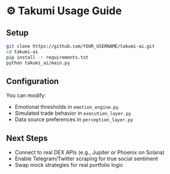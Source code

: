 # ⚙️ Takumi Usage Guide

## Setup

```bash
git clone https://github.com/YOUR_USERNAME/takumi-ai.git
cd takumi-ai
pip install -r requirements.txt
python takumi_ai/main.py
```

## Configuration

You can modify:
- Emotional thresholds in `emotion_engine.py`
- Simulated trade behavior in `execution_layer.py`
- Data source preferences in `perception_layer.py`

## Next Steps

- Connect to real DEX APIs (e.g., Jupiter or Phoenix on Solana)
- Enable Telegram/Twitter scraping for true social sentiment
- Swap mock strategies for real portfolio logic
